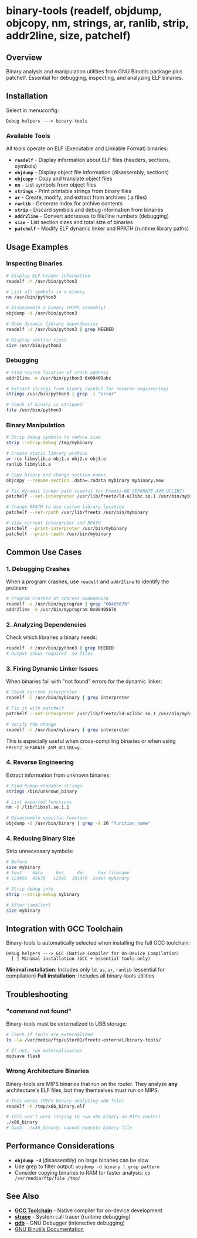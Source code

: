 # binary-tools (readelf, objdump, objcopy, nm, strings, ar, ranlib, strip, addr2line, size, patchelf)

## Overview

Binary analysis and manipulation utilities from GNU Binutils package plus patchelf. Essential for debugging, inspecting, and analyzing ELF binaries.

## Installation

Select in menuconfig:
```
Debug helpers ---> binary-tools
```

### Available Tools

All tools operate on ELF (Executable and Linkable Format) binaries:

- **`readelf`** - Display information about ELF files (headers, sections, symbols)
- **`objdump`** - Display object file information (disassembly, sections)
- **`objcopy`** - Copy and translate object files
- **`nm`** - List symbols from object files
- **`strings`** - Print printable strings from binary files
- **`ar`** - Create, modify, and extract from archives (.a files)
- **`ranlib`** - Generate index for archive contents
- **`strip`** - Discard symbols and debug information from binaries
- **`addr2line`** - Convert addresses to file/line numbers (debugging)
- **`size`** - List section sizes and total size of binaries
- **`patchelf`** - Modify ELF dynamic linker and RPATH (runtime library paths)

## Usage Examples

### Inspecting Binaries

```bash
# Display ELF header information
readelf -h /usr/bin/python3

# List all symbols in a binary
nm /usr/bin/python3

# Disassemble a binary (MIPS assembly)
objdump -d /usr/bin/python3

# Show dynamic library dependencies
readelf -d /usr/bin/python3 | grep NEEDED

# Display section sizes
size /usr/bin/python3
```

### Debugging

```bash
# Find source location of crash address
addr2line -e /usr/bin/python3 0x00400abc

# Extract strings from binary (useful for reverse engineering)
strings /usr/bin/python3 | grep -i "error"

# Check if binary is stripped
file /usr/bin/python3
```

### Binary Manipulation

```bash
# Strip debug symbols to reduce size
strip --strip-debug /tmp/mybinary

# Create static library archive
ar rcs libmylib.a obj1.o obj2.o obj3.o
ranlib libmylib.a

# Copy binary and change section names
objcopy --rename-section .data=.rodata mybinary mybinary.new

# Fix dynamic linker path (useful for Freetz-NG SEPARATE_AVM_UCLIBC)
patchelf --set-interpreter /usr/lib/freetz/ld-uClibc.so.1 /usr/bin/mybinary

# Change RPATH to use custom library location
patchelf --set-rpath /usr/lib/freetz /usr/bin/mybinary

# View current interpreter and RPATH
patchelf --print-interpreter /usr/bin/mybinary
patchelf --print-rpath /usr/bin/mybinary
```

## Common Use Cases

### 1. Debugging Crashes

When a program crashes, use `readelf` and `addr2line` to identify the problem:

```bash
# Program crashed at address 0x00405678
readelf -s /usr/bin/myprogram | grep "00405678"
addr2line -e /usr/bin/myprogram 0x00405678
```

### 2. Analyzing Dependencies

Check which libraries a binary needs:

```bash
readelf -d /usr/bin/python3 | grep NEEDED
# Output shows required .so files
```

### 3. Fixing Dynamic Linker Issues

When binaries fail with "not found" errors for the dynamic linker:

```bash
# Check current interpreter
readelf -l /usr/bin/mybinary | grep interpreter

# Fix it with patchelf
patchelf --set-interpreter /usr/lib/freetz/ld-uClibc.so.1 /usr/bin/mybinary

# Verify the change
readelf -l /usr/bin/mybinary | grep interpreter
```

This is especially useful when cross-compiling binaries or when using `FREETZ_SEPARATE_AVM_UCLIBC=y`.

### 4. Reverse Engineering

Extract information from unknown binaries:

```bash
# Find human-readable strings
strings /bin/unknown_binary

# List exported functions
nm -D /lib/libssl.so.1.1

# Disassemble specific function
objdump -d /usr/bin/binary | grep -A 20 "function_name"
```

### 4. Reducing Binary Size

Strip unnecessary symbols:

```bash
# Before
size mybinary
# text    data     bss     dec     hex filename
# 123456  45678   12345  181479  2c4e7 mybinary

# Strip debug info
strip --strip-debug mybinary

# After (smaller)
size mybinary
```

## Integration with GCC Toolchain

Binary-tools is automatically selected when installing the full GCC toolchain:

```
Debug helpers ---> GCC (Native Compiler for On-Device Compilation)
  [ ] Minimal installation (GCC + essential tools only)
```

**Minimal installation**: Includes only `ld`, `as`, `ar`, `ranlib` (essential for compilation)
**Full installation**: Includes all binary-tools utilities

## Troubleshooting

### "command not found"

Binary-tools must be externalized to USB storage:

```bash
# Check if tools are externalized
ls -la /var/media/ftp/uStor01/freetz-external/binary-tools/

# If not, run externalization
modsave flash
```

### Wrong Architecture Binaries

Binary-tools are MIPS binaries that run on the router. They analyze **any** architecture's ELF files, but they themselves must run on MIPS.

```bash
# This works (MIPS binary analyzing x86 file)
readelf -h /tmp/x86_binary.elf

# This won't work (trying to run x86 binary on MIPS router)
./x86_binary
# bash: ./x86_binary: cannot execute binary file
```

## Performance Considerations

- **`objdump -d`** (disassembly) on large binaries can be slow
- Use grep to filter output: `objdump -d binary | grep pattern`
- Consider copying binaries to RAM for faster analysis: `cp /var/media/ftp/file /tmp/`

## See Also

- **[GCC Toolchain](gcc-toolchain.md)** - Native compiler for on-device development
- **[strace](strace.md)** - System call tracer (runtime debugging)
- **[gdb](gdb.md)** - GNU Debugger (interactive debugging)
- [GNU Binutils Documentation](https://sourceware.org/binutils/docs/)


